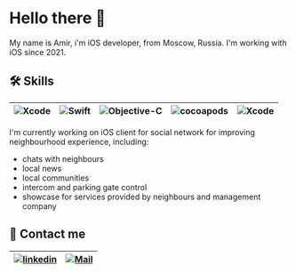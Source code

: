 
# Hello there 👋

My name is Amir, i'm iOS developer, from Moscow, Russia.
I'm working with iOS since 2021.

## 🛠 Skills

| ![Xcode](https://img.shields.io/badge/Xcode-007ACC?style=for-the-badge&logo=Xcode&logoColor=white) | ![Swift](https://img.shields.io/badge/Swift-FA7343?style=for-the-badge&logo=swift&logoColor=white) | ![Objective-C](https://img.shields.io/badge/OBJECTIVE--C-%233A95E3.svg?style=for-the-badge&logo=apple&logoColor=white) | ![cocoapods](https://img.shields.io/badge/cocoapods-FA2A02?style=for-the-badge&logo=cocoapods&logoColor=white) | ![Xcode](https://img.shields.io/badge/Xcode-007ACC?style=for-the-badge&logo=Xcode&logoColor=white) |
| :- | :- | :- | :-| :- |

I'm currently working on iOS client for social network for improving neighbourhood experience, including:

- chats with neighbours
- local news
- local communities
- intercom and parking gate control
- showcase for services provided by neighbours and management company

## 🔗 Contact me

| [![linkedin](https://img.shields.io/badge/linkedin-0A66C2?style=for-the-badge&logo=linkedin&logoColor=white)](https://www.linkedin.com/in/amir-abdurakhmanov-900615353/) | [![Mail](https://img.shields.io/badge/Mail-D14836?style=for-the-badge&logo=gmail&logoColor=white)](mailto:abdurakhmanov-amir-1993@yandex.ru)| 
| :- | :- |
